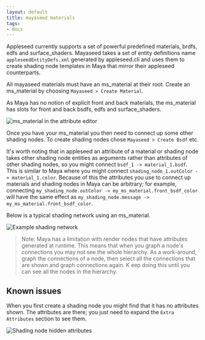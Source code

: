 ```yaml
---
layout: default
title: mayaseed materials
tags:
- docs
---
```


Appleseed currently supports a set of powerful predefined materials, brdfs, edfs and surface_shaders. Mayaseed takes a set of entity definitions name `appleseedEntityDefs.xml` generated by appleseed.cli and uses them to create shading node templates in Maya that mirror their appleseed counterparts.

All mayaseed materials must have an ms_material at their root. Create an ms_material by choosing `Mayaseed > Create Material`. 

As Maya has no notion of explicit front and back materials, the ms_material has slots for front and back bsdfs, edfs and surface_shaders. 

![ms_material in the attribute editor](/images/ms_material_attribute_editor.png)

Once you have your ms_material you then need to connect up some other shading nodes. To create shading nodes chose `Mayaseed > Create Bsdf` etc. 

It's worth noting that in appleseed an attribute of a material or shading node takes other shading node entities as arguments rather than attributes of other shading nodes, so you might connect `bsdf_1 -> material_1.bsdf`. This is similar to Maya where you might connect `shading_node_1.outColor -> material_1.color`. Because of this the attributes you use to connect up materials and shading nodes in Maya can be arbitrary; for example, connecting `my_shading_node.outColor -> my_ms_material.front_bsdf_color` will have the same effect as `my_shading_node.message -> my_ms_material.front_bsdf_color`. 

Below is a typical shading network using an ms_material.

![Example shading network](/images/example_ms_shadin_network.png)

>Note: Maya has a limitation with render nodes that have attributes generated at runtime. This means that when you graph a node's connections you may not see the whole hierarchy. As a work-around, graph the connections of a node, then select all the connections that are shown and graph connections again. K
eep doing this until you can see all the nodes in the hierarchy.

Known issues
------------

When you first create a shading node you might find that it has no attributes shown. The attributes are there; you just need to expand the `Extra Attributes` section to see them.

![Shading node hidden attributes](/images/shading_node_extra_attributes.png)